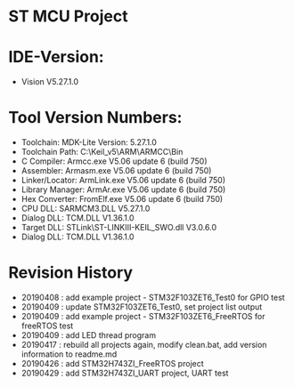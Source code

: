 # ST MCU Project
# IDE-Version:
- Vision V5.27.1.0

# Tool Version Numbers:
- Toolchain:        MDK-Lite  Version: 5.27.1.0
- Toolchain Path:    C:\Keil_v5\ARM\ARMCC\Bin
- C Compiler:         Armcc.exe        V5.06 update 6 (build 750)
- Assembler:          Armasm.exe        V5.06 update 6 (build 750)
- Linker/Locator:     ArmLink.exe        V5.06 update 6 (build 750)
- Library Manager:    ArmAr.exe        V5.06 update 6 (build 750)
- Hex Converter:      FromElf.exe        V5.06 update 6 (build 750)
- CPU DLL:               SARMCM3.DLL          V5.27.1.0
- Dialog DLL:         TCM.DLL              V1.36.1.0
- Target DLL:             STLink\ST-LINKIII-KEIL_SWO.dll      V3.0.6.0
- Dialog DLL:         TCM.DLL              V1.36.1.0

# Revision History
- 20190408 : add example project - STM32F103ZET6_Test0 for GPIO test
- 20190409 : update STM32F103ZET6_Test0, set project list output
- 20190409 : add example project - STM32F103ZET6_FreeRTOS for freeRTOS test
- 20190409 : add LED thread program
- 20190417 : rebuild all projects again, modify clean.bat, add version information to readme.md
- 20190426 : add STM32H743ZI_FreeRTOS project
- 20190429 : add STM32H743ZI_UART project, UART test



